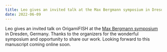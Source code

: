 ```yaml
---
title: Leo gives an invited talk at the Max Bergmann symposium in Dresden, Germany
date: 2022-06-09
---
```


Leo gives an invited talk on OrigamiFISH at the [Max Bergmann symposium](https://www.max-bergmann-symposium-2022.de/) in Dresden, Germany. Thanks to the organizers for the wonderful symposium and opportunity to share our work. Looking forward to this manuscript coming online soon.

<!--more-->

